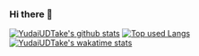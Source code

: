 ### Hi there 👋

<!--
**YudaiUDTake/YudaiUDtake** is a ✨ _special_ ✨ repository because its `README.md` (this file) appears on your GitHub profile.

Here are some ideas to get you started:

- 🔭 I’m currently working on ...
- 🌱 I’m currently learning ...
- 👯 I’m looking to collaborate on ...
- 🤔 I’m looking for help with ...
- 💬 Ask me about ...
- 📫 How to reach me: ...
- 😄 Pronouns: ...
- ⚡ Fun fact: ...
-->

[![YudaiUDTake's github stats](https://github-readme-stats.vercel.app/api?username=YudaiUDTake&hide=contribs&count_private=true&show_icons=true&theme=merko)](https://github.com/YudaiUDTake/)   [![Top used Langs](https://github-readme-stats.vercel.app/api/top-langs/?username=YudaiUDTake&layout=compact&theme=merko)](https://github.com/YudaiUDTake/)
[![YudaiUDTake's wakatime stats](https://github-readme-stats.vercel.app/api/wakatime?username=YudaiUDTake)](https://github.com/anuraghazra/github-readme-stats)
